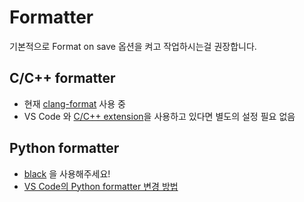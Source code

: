 # Formatter

기본적으로 Format on save 옵션을 켜고 작업하시는걸 권장합니다.

## C/C++ formatter

- 현재 [clang-format](https://clang.llvm.org/docs/ClangFormat.html) 사용 중
- VS Code 와 [C/C++ extension](https://code.visualstudio.com/docs/cpp/cpp-ide#_code-formatting)을 사용하고 있다면 별도의 설정 필요 없음

## Python formatter

- [black](https://github.com/psf/black) 을 사용해주세요!
- [VS Code의 Python formatter 변경 방법](https://dev.to/adamlombard/how-to-use-the-black-python-code-formatter-in-vscode-3lo0)
